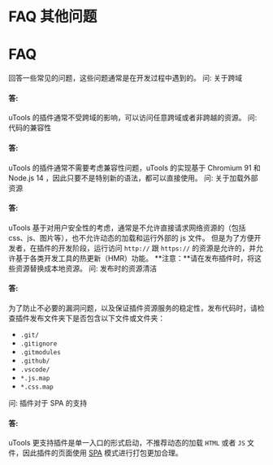# FAQ 其他问题

# FAQ ​
回答一些常见的问题，这些问题通常是在开发过程中遇到的。
问: 关于跨域
#### 答: ​
uTools 的插件通常不受跨域的影响，可以访问任意跨域或者非跨越的资源。
问: 代码的兼容性
#### 答: ​
uTools 的插件通常不需要考虑兼容性问题，uTools 的实现基于 Chromium 91 和 Node.js 14 ，因此只要不是特别新的语法，都可以直接使用。
问: 关于加载外部资源
#### 答: ​
uTools 基于对用户安全性的考虑，通常是不允许直接请求网络资源的（包括 css、js、图片等），也不允许动态的加载和运行外部的 js 文件。 但是为了方便开发者，在插件的开发阶段，运行访问 `http://` 跟 `https://` 的资源是允许的，并允许基于各类开发工具的热更新（HMR）功能。 **注意：**请在发布插件时，将这些资源替换成本地资源。
问: 发布时的资源清洁
#### 答: ​
为了防止不必要的漏洞问题，以及保证插件资源服务的稳定性，发布代码时，请检查插件发布文件夹下是否包含以下文件或文件夹：
  * `.git/`
  * `.gitignore`
  * `.gitmodules`
  * `.github/`
  * `.vscode/`
  * `*.js.map`
  * `*.css.map`

问: 插件对于 SPA 的支持
#### 答: ​
uTools 更支持插件是单一入口的形式启动，不推荐动态的加载 `HTML` 或者 `JS` 文件，因此插件的页面使用 [SPA](https://zh.wikipedia.org/wiki/%E5%8D%95%E9%A1%B5%E5%BA%94%E7%94%A8) 模式进行打包更加合理。

